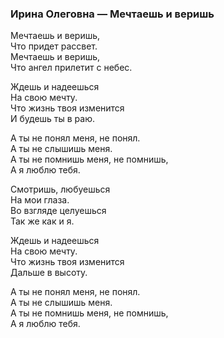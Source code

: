### Ирина Олеговна — Мечтаешь и веришь  

Мечтаешь и веришь,  
Что придет рассвет.  
Мечтаешь и веришь,  
Что ангел прилетит с небес.  

Ждешь и надеешься  
На свою мечту.  
Что жизнь твоя изменится  
И будешь ты в раю.  

А ты не понял меня, не понял.  
А ты не слышишь меня.  
А ты не помнишь меня, не помнишь,  
А я люблю тебя.  

Смотришь, любуешься  
На мои глаза.  
Во взгляде целуешься  
Так же как и я.  

Ждешь и надеешься  
На свою мечту.  
Что жизнь твоя изменится  
Дальше в высоту.  

А ты не понял меня, не понял.  
А ты не слышишь меня.  
А ты не помнишь меня, не помнишь,  
А я люблю тебя.  
